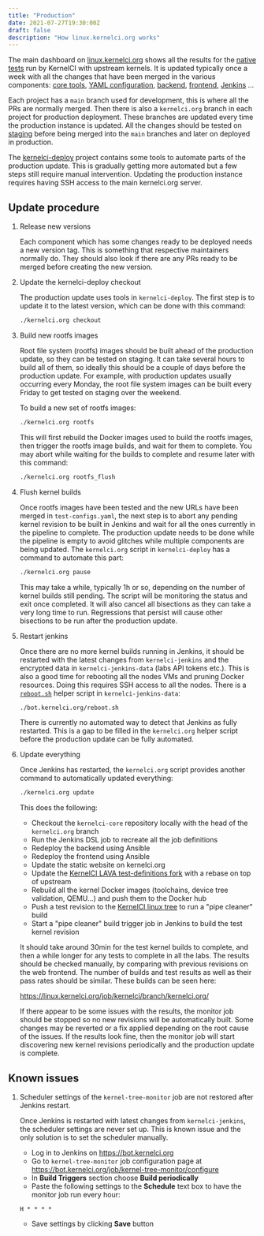 ```yaml
---
title: "Production"
date: 2021-07-27T19:30:00Z
draft: false
description: "How linux.kernelci.org works"
---
```


The main dashboard on [linux.kernelci.org](https://linux.kernelci.org) shows
all the results for the [native tests](../../tests) run by KernelCI with
upstream kernels.  It is updated typically once a week with all the changes
that have been merged in the various components: [core tools](https://github.com/kernelci/kernelci-core), [YAML configuration](https://github.com/kernelci/kernelci-core/tree/main/config/core), [backend](https://github.com/kernelci/kernelci-backend), [frontend](https://github.com/kernelci/kernelci-frontend), [Jenkins](https://github.com/kernelci/kernelci-jenkins)
...

Each project has a `main` branch used for development, this is where all the
PRs are normally merged.  Then there is also a `kernelci.org` branch in each
project for production deployment.  These branches are updated every time the
production instance is updated.  All the changes should be tested on
[staging](../staging) before being merged into the `main` branches and later on
deployed in production.

The [kernelci-deploy](https://github.com/kernelci/kernelci-deploy) project
contains some tools to automate parts of the production update.  This is
gradually getting more automated but a few steps still require manual
intervention.  Updating the production instance requires having SSH access to
the main kernelci.org server.

## Update procedure

1. Release new versions

   Each component which has some changes ready to be deployed needs a new
   version tag.  This is something that respective maintainers normally do.
   They should also look if there are any PRs ready to be merged before
   creating the new version.

1. Update the kernelci-deploy checkout

   The production update uses tools in `kernelci-deploy`.  The first step is to
   update it to the latest version, which can be done with this command:

   ```sh
   ./kernelci.org checkout
   ```

1. Build new rootfs images

   Root file system (rootfs) images should be built ahead of the production
   update, so they can be tested on staging.  It can take several hours to
   build all of them, so ideally this should be a couple of days before the
   production update.  For example, with production updates usually occurring
   every Monday, the root file system images can be built every Friday to get
   tested on staging over the weekend.

   To build a new set of rootfs images:

   ```sh
   ./kernelci.org rootfs
   ```

   This will first rebuild the Docker images used to build the rootfs images,
   then trigger the rootfs image builds, and wait for them to complete.  You
   may abort while waiting for the builds to complete and resume later with
   this command:

   ```sh
   ./kernelci.org rootfs_flush
   ```

1. Flush kernel builds

   Once rootfs images have been tested and the new URLs have been merged in
   `test-configs.yaml`, the next step is to abort any pending kernel revision
   to be built in Jenkins and wait for all the ones currently in the pipeline
   to complete.  The production update needs to be done while the pipeline is
   empty to avoid glitches while multiple components are being updated.  The
   `kernelci.org` script in `kernelci-deploy` has a command to automate this
   part:

    ```sh
    ./kernelci.org pause
    ```

   This may take a while, typically 1h or so, depending on the number of kernel
   builds still pending.  The script will be monitoring the status and exit
   once completed.  It will also cancel all bisections as they can take a very
   long time to run.  Regressions that persist will cause other bisections to
   be run after the production update.

1. Restart jenkins

   Once there are no more kernel builds running in Jenkins, it should be
   restarted with the latest changes from `kernelci-jenkins` and the encrypted
   data in `kernelci-jenkins-data` (labs API tokens etc.).  This is also a good
   time for rebooting all the nodes VMs and pruning Docker resources.  Doing
   this requires SSH access to all the nodes.  There is a
   [`reboot.sh`](https://github.com/kernelci/kernelci-jenkins-data/blob/main/bot.kernelci.org/reboot.sh)
   helper script in `kernelci-jenkins-data`:

   ```sh
   ./bot.kernelci.org/reboot.sh
   ```

   There is currently no automated way to detect that Jenkins as fully
   restarted.  This is a gap to be filled in the `kernelci.org` helper script
   before the production update can be fully automated.

1. Update everything

   Once Jenkins has restarted, the `kernelci.org` script provides another
   command to automatically updated everything:

   ```sh
   ./kernelci.org update
   ```

   This does the following:

   * Checkout the `kernelci-core` repository locally with the head of the
     `kernelci.org` branch
   * Run the Jenkins DSL job to recreate all the job definitions
   * Redeploy the backend using Ansible
   * Redeploy the frontend using Ansible
   * Update the static website on kernelci.org
   * Update the [KernelCI LAVA test-definitions
     fork](https://github.com/kernelci/test-definitions) with a rebase on top
     of upstream
   * Rebuild all the kernel Docker images (toolchains, device tree validation,
     QEMU...) and push them to the Docker hub
   * Push a test revision to the [KernelCI linux
     tree](https://github.com/kernelci/linux) to run a "pipe cleaner" build
   * Start a "pipe cleaner" build trigger job in Jenkins to build the test
     kernel revision

   It should take around 30min for the test kernel builds to complete, and then
   a while longer for any tests to complete in all the labs.  The results
   should be checked manually, by comparing with previous revisions on the web
   frontend.  The number of builds and test results as well as their pass rates
   should be similar.  These builds can be seen here:

     https://linux.kernelci.org/job/kernelci/branch/kernelci.org/

   If there appear to be some issues with the results, the monitor job should
   be stopped so no new revisions will be automatically built.  Some changes
   may be reverted or a fix applied depending on the root cause of the issues.
   If the results look fine, then the monitor job will start discovering new
   kernel revisions periodically and the production update is complete.

## Known issues

1. Scheduler settings of the `kernel-tree-monitor` job are not restored
   after Jenkins restart.

   Once Jenkins is restarted with latest changes from `kernelci-jenkins`, the
   scheduler settings are never set up. This is known issue and the only
   solution is to set the scheduler manually.

     * Log in to Jenkins on https://bot.kernelci.org
     * Go to `kernel-tree-monitor` job configuration page at
       https://bot.kernelci.org/job/kernel-tree-monitor/configure
     * In __Build Triggers__ section choose __Build periodically__
     * Paste the following settings to the __Schedule__ text box to have the
       monitor job run every hour:

     ```
     H * * * *
     ```

     * Save settings by clicking __Save__ button